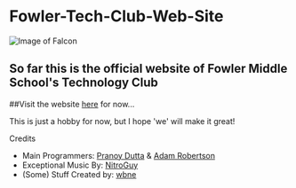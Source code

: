 # Fowler-Tech-Club-Web-Site
![Image of Falcon](./imgs/falconico.jpg)
## So far this is the official website of Fowler Middle School's Technology Club

##Visit the website [here](https://Fowler-Tech-Club.github.io/Fowler-Tech-Club-Web-Site) for now...

This is just a hobby for now, but I hope 'we' will make it great!

Credits
  - Main Programmers: [Pranoy Dutta](https://github.com/Pranoydll) & [Adam Robertson](https://github.com/Bubadabado)
  - Exceptional Music By: [NitroGuy](https://soundcloud.com/user-538893479)
  - (Some) Stuff Created by: [wbne](https://www.youtube.com/user/trlolftw)

